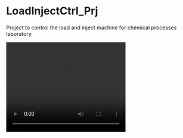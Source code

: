 # LoadInjectCtrl_Prj
Project to control the load and inject machine for chemical processes laboratory

<video width="320" height="240" controls>
  <source src="video.mp4" type="video/mp4">
</video>
